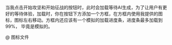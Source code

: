 当我点击开始攻坚和开始征战的按钮时，此时会加载等待AI生成，为了让用户有更好的等待体验，加载时，你在按钮下方添加一个方框，在方框内使用我提供的图标，图标左右移动。方框内还应该有一个模拟的加载进度条，进度条最多加载到 99%， 毕竟是模拟的。

@ 图标文件
